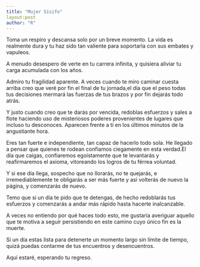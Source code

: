 ```yaml
---
title: "Mujer Sísifo"
layout:post
author: "R"
---
```

Toma un respiro y descansa solo por un breve momento. La vida es realmente dura y tu haz sido tan valiente para soportarla con sus embates y vapuleos.

A menudo desespero de verte en tu carrera infinita, y quisiera aliviar tu carga acumulada con los años. 

Admiro tu fragilidad aparente. A veces cuando te miro caminar cuesta arriba creo que veré por fin el final de tu jornada,el día que el peso todas tus decisiones mermará las fuerzas de tus brazos y por fin dejarás todo atrás.

Y justo cuando creo que te darás por vencida, redoblas esfuerzos y sales a flote haciendo uso de misteriosos poderes provenientes de lugares que incluso tu desconoces. Aparecen frente a tí en los últimos minutos de la angustiante hora.

Eres tan fuerte e independiente, tan capaz de hacerlo todo sola. He llegado a pensar que quienes te rodean confiamos ciegamente en esta verdad.El día que caigas, confiaremos egoístamente que te levantarás y reafirmaremos el axioma, vitoreando los logros de tu férrea voluntad. 

Y si ese día llega, sospecho que no llorarás, no te quejarás, e irremediablemente te obligarás a ser más fuerte y así volterás de nuevo la página, y comenzarás de nuevo.

Temo que si un día te pido que te detengas, de hecho redoblarás tus esfuerzos y comenzarás a andar más rápido hasta hacerte inalcanzable.

A veces no entiendo por qué haces todo esto, me gustaría averiguar aquello que te motiva a seguir persistiendo en este camino cuyo único fin es la muerte.

Si un día estas lista para detenerte un momento largo sin límite de tiempo, quizá puedas contarme de tus encuentros y desencuentros. 

Aquí estaré, esperando tu regreso.
